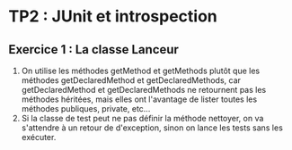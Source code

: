 # TP2 : JUnit et introspection

## Exercice 1 : La classe Lanceur

<ol>
    <li>
    On utilise les méthodes getMethod et getMethods plutôt que les méthodes
    getDeclaredMethod et getDeclaredMethods, car getDeclaredMethod et 
    getDeclaredMethods ne retournent pas les méthodes héritées, mais elles ont
    l'avantage de lister toutes les méthodes publiques, private, etc...
    </li>
    <li>
    Si la classe de test peut ne pas définir la méthode nettoyer, on va 
    s'attendre à un retour de d'exception, sinon on lance les tests sans
    les exécuter.
    </li>
</ol>